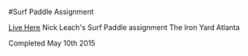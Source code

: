 #Surf Paddle Assignment

[Live Here](http://nickleach.github.io/Surf_Paddle/)
Nick Leach's Surf Paddle assignment
The Iron Yard Atlanta

Completed May 10th 2015


